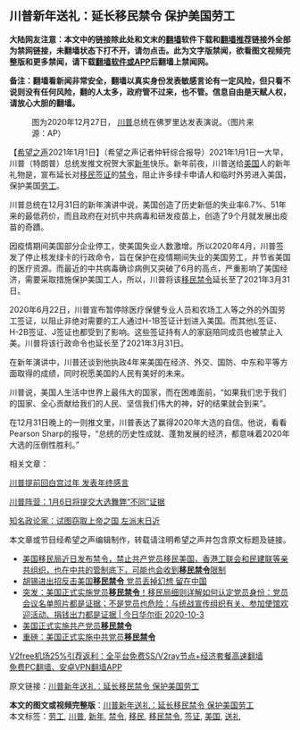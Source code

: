  <h2>川普新年送礼：延长移民禁令 保护美国劳工</h2> <p class="notice"><b>大陆网友注意：本文中的链接除此处和文末的<a href="https://github.com/bannedbook/fanqiang" >翻墙</a>软件下载和<a href="https://github.com/killgcd/justmysocks/blob/master/README.md">翻墙推荐</a>链接外全部为禁网链接，未翻墙状态下打不开，请勿点击。此为文字版禁闻，欲看图文视频完整版和更多禁闻，请下载<a href="https://github.com/bannedbook/fanqiang">翻墙软件或APP</a>后翻墙上禁闻网。</p><p>备注：翻墙看新闻非常安全，翻墙以真实身份发表敏感言论有一定风险，但只看不说则没有任何风险，翻的人太多，政府管不过来，也不管。信息自由是天赋人权，请放心大胆的翻墙。</b></p>  <div class="entry"> <figure> <p><figcaption>图为2020年12月27日， <a href="https://www.bannedbook.org/bnews/tag/%e5%b7%9d%e6%99%ae/" class="st_tag internal_tag" rel="tag" title="标签 川普 下的日志">川普</a>总统在佛罗里达发表演说。（图片来源：AP）</figcaption></figure> <p>【<span class='wp_keywordlink_affiliate'><a href="https://www.soundofhope.org" title="希望之声" target="_blank">希望之声</a></span>2021年1月1日】（希望之声记者仲轩综合报导）2021年1月1日一大早，川普（特朗普）总统发推文祝贺大家<a href="https://www.bannedbook.org/bnews/tag/%E6%96%B0%E5%B9%B4/" class="st_tag internal_tag" rel="tag" title="标签 新年 下的日志">新年</a>快乐。新年前夜，川普送给<a href="https://www.bannedbook.org/bnews/tag/%e7%be%8e%e5%9b%bd/" class="st_tag internal_tag" rel="tag" title="标签 美国 下的日志">美国</a>人的新年礼物是，宣布延长对<a href="https://www.bannedbook.org/bnews/tag/%e7%a7%bb%e6%b0%91/" class="st_tag internal_tag" rel="tag" title="标签 移民 下的日志">移民</a><a href="https://www.bannedbook.org/bnews/tag/%e7%ad%be%e8%af%81/" class="st_tag internal_tag" rel="tag" title="标签 签证 下的日志">签证</a>的<a href="https://www.bannedbook.org/bnews/tag/%E7%A6%81%E4%BB%A4/" class="st_tag internal_tag" rel="tag" title="标签 禁令 下的日志">禁令</a>，阻止许多绿卡申请人和临时外劳进入美国，保护美国<a href="https://www.bannedbook.org/bnews/tag/%E5%8A%B3%E5%B7%A5/" class="st_tag internal_tag" rel="tag" title="标签 劳工 下的日志">劳工</a>。</p> <p></p> <p>川普总统在12月31日的新年演讲中说，美国创造了历史新低的失业率6.7%、51年来的最低药价，而且政府在对抗中共病毒和研发疫苗上，创造了9个月就发展出疫苗的奇蹟。</p> <p>因疫情期间美国部分企业停工，使美国失业人数激增。所以2020年4月，川普签发了停止核发绿卡的行政命令，旨在保护在疫情期间失业的美国劳工，并节省美国的医疗资源。而最近的中共病毒确诊病例又突破了6月的高点，严重影响了美国经济，需要采取措施保护美国工人，所以，川普将该<a href="https://www.bannedbook.org/bnews/tag/%E7%A7%BB%E6%B0%91%E7%A6%81%E4%BB%A4/" class="st_tag internal_tag" rel="tag" title="标签 移民禁令 下的日志">移民禁令</a>延长至了2021年3月31日。</p> <p>2020年6月22日，川普宣布暂停除医疗保健专业人员和农场工人等之外的外国劳工签证，以阻止非绝对需要的工人通过H-1B签证计划进入美国。而其他L签证、H-2B签证、J签证也都受到了影响。这些签证持有人的家庭陪同成员也被禁止入美。川普将该行政命令也延长至了2021年3月31日。</p>  <p></p> <p>在新年演讲中，川普还谈到他执政4年来美国在经济、外交、国防、中东和平等方面取得的成绩，同时祝愿美国的人民有美好的未来。</p> <p>川普说，美国人生活中世界上最伟大的国家，而在困难面前，“如果我们忠于我们的国家、全心贡献给我们的人民、坚信我们伟大的神，好的结果就会到来”。</p> <p>在12月31日晚上的一则推文里，川普表达了赢得2020年大选的自信。他说，看看Pearson Sharp的报导，“总统的历史性成就、蓬勃发展的经济，都意味着2020年大选的压倒性胜利。”</p> <p></p>  <p>相关文章：</p> <p><a href="https://www.soundofhope.org/post/459197">川普提前回白宫过年 发表年终感言</a></p> <p><a href="https://www.soundofhope.org/post/458990">川普阵营：1月6日将提交大选舞弊“不同”证据</a></p> <p><a href="https://www.soundofhope.org/post/459224">知名政论家：试图窃取上帝之国 左派末日近</a></p> <p>本文章或节目经希望之声编辑制作，转载请注明希望之声并包含原文标题及链接。</p>  <ul class='op-related-articles' title='相关阅读'> <li><a href='https://www.bannedbook.org/bnews/bannedvideo/20201008/1410151.html' target='_blank'>美国移民局近日发布禁令，禁止共产党员移民美国，香港工联会和民建联等亲共组织，也在中共的管制底下，可能也会收到<b>移民禁令</b>限制</a></li> <li><a href='https://www.bannedbook.org/bnews/headline/20201005/1408170.html' target='_blank'>胡锡进出招反击美国<b>移民禁令</b> 党员丢掉幻想 留在中国</a></li> <li><a href='https://www.bannedbook.org/bnews/bannedvideo/20201003/1407651.html' target='_blank'>突发：美国正式实施党员<b>移民禁令</b>！移民局细则详解如何认定党员身份：党员会议名单照片都是证据；不是党员也危险：与统战宣传组织有关、参加使馆欢迎活动、捐钱出力都是证据 | 今日华尔街 2020-10-3</a></li> <li><a href='https://www.bannedbook.org/bnews/cbnews/20201003/1407614.html' target='_blank'>美国正式实施共产党员<b>移民禁令</b></a></li> <li><a href='https://www.bannedbook.org/bnews/cnnews/20201003/1407486.html' target='_blank'>重磅：美国正式实施中共党员<b>移民禁令</b></a></li> </ul> <p class="texttj"> <a href="https://www.bannedbook.org/forum23/topic22702.html" target="_blank">V2free机场25%引荐返利：全平台免费SS/V2ray节点+经济套餐高速翻墙</a><br/> <a href="https://github.com/bannedbook/fanqiang/wiki/%E7%A6%81%E9%97%BB%E7%BD%91%E5%AE%89%E5%8D%93%E7%BF%BB%E5%A2%99%E6%96%B0%E9%97%BBAPP" target="_blank">免费PC翻墙、安卓VPN翻墙APP</a></p><p>原文链接：<a class="src_link"  href="https://www.soundofhope.org/post/459509" target="_blank">川普新年送礼：延长移民禁令 保护美国劳工</a></p><a name='sharetosocial'></a>       <div><b>本文的图文或视频完整版</b>：<a href='https://www.bannedbook.org/bnews/comments/20210102/1459372.html'>川普新年送礼：延长移民禁令 保护美国劳工</a></div>  </div><!--END ENTRY--> <div class="postfooter"> <div>本文标签：<a href="https://www.bannedbook.org/bnews/tag/%E5%8A%B3%E5%B7%A5/" rel="tag">劳工</a>, <a href="https://www.bannedbook.org/bnews/tag/%e5%b7%9d%e6%99%ae/" rel="tag">川普</a>, <a href="https://www.bannedbook.org/bnews/tag/%E6%96%B0%E5%B9%B4/" rel="tag">新年</a>, <a href="https://www.bannedbook.org/bnews/tag/%E7%A6%81%E4%BB%A4/" rel="tag">禁令</a>, <a href="https://www.bannedbook.org/bnews/tag/%e7%a7%bb%e6%b0%91/" rel="tag">移民</a>, <a href="https://www.bannedbook.org/bnews/tag/%E7%A7%BB%E6%B0%91%E7%A6%81%E4%BB%A4/" rel="tag">移民禁令</a>, <a href="https://www.bannedbook.org/bnews/tag/%e7%ad%be%e8%af%81/" rel="tag">签证</a>, <a href="https://www.bannedbook.org/bnews/tag/%e7%be%8e%e5%9b%bd/" rel="tag">美国</a>, <a href="https://www.bannedbook.org/bnews/tag/%E9%80%81%E7%A4%BC/" rel="tag">送礼</a></div>  </div><!--END POSTFOOTER--> 